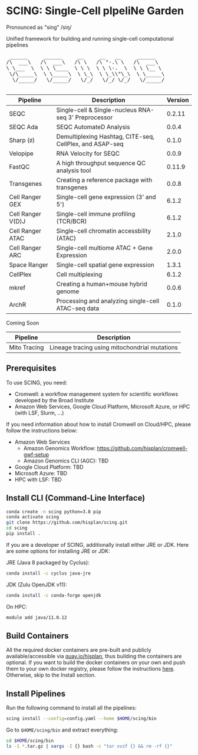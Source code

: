 # SCING: Single-Cell pIpeliNe Garden

Pronounced as "sing" /siŋ/

Unified framework for building and running single-cell computational pipelines

<pre>
 ______     ______     __     __   __     ______
/\  ___\   /\  ___\   /\ \   /\ "-.\ \   /\  ___\
\ \___  \  \ \ \____  \ \ \  \ \ \-.  \  \ \ \__ \
 \/\_____\  \ \_____\  \ \_\  \ \_\\"\_\  \ \_____\
  \/_____/   \/_____/   \/_/   \/_/ \/_/   \/_____/

</pre>

Pipeline          | Description                                              | Version
----------------- | ---------------------------------------------------------|---------
SEQC              | Single-cell & Single-nucleus RNA-seq 3' Preprocessor     | 0.2.11
SEQC Ada          | SEQC AutomateD Analysis                                  | 0.0.4
Sharp (♯)         | Demultiplexing Hashtag, CITE-seq, CellPlex, and ASAP-seq | 0.1.0
Velopipe          | RNA Velocity for SEQC                                    | 0.0.9
FastQC            | A high throughput sequence QC analysis tool              | 0.11.9
Transgenes        | Creating a reference package with transgenes             | 0.0.8
Cell Ranger GEX   | Single-cell gene expression (3' and 5')                  | 6.1.2
Cell Ranger V(D)J | Single-cell immune profiling (TCR/BCR)                   | 6.1.2
Cell Ranger ATAC  | Single-cell chromatin accessbility (ATAC)                | 2.1.0
Cell Ranger ARC   | Single-cell multiome ATAC + Gene Expression              | 2.0.0
Space Ranger      | Single-cell spatial gene expression                      | 1.3.1
CellPlex          | Cell multiplexing                                        | 6.1.2
mkref             | Creating a human+mouse hybrid genome                     | 0.0.6
ArchR             | Processing and analyzing single-cell ATAC-seq data       | 0.1.0

Coming Soon

Pipeline          | Description
----------------- | --------------------------------------------------------------
Mito Tracing      | Lineage tracing using mitochondrial mutations

## Prerequisites

To use SCING, you need:

- Cromwell: a workflow management system for scientific workflows developed by the Broad Institute
- Amazon Web Services, Google Cloud Platform, Microsoft Azure, or HPC (with LSF, Slurm, ...)

If you need information about how to install Cromwell on Cloud/HPC, please follow the instructions below:

- Amazon Web Services
  - Amazon Genomics Workflow: https://github.com/hisplan/cromwell-gwf-setup
  - Amazon Genomics CLI (AGC): TBD
- Google Cloud Platform: TBD
- Microsoft Azure: TBD
- HPC with LSF: TBD

## Install CLI (Command-Line Interface)

```bash
conda create -n scing python=3.8 pip
conda activate scing
git clone https://github.com/hisplan/scing.git
cd scing
pip install .
```

If you are a developer of SCING, additionally install either JRE or JDK. Here are some options for installing JRE or JDK:

JRE (Java 8 packaged by Cyclus):

```bash
conda install -c cyclus java-jre
```

JDK (Zulu OpenJDK v11):

```bash
conda install -c conda-forge openjdk
```

On HPC:

```bash
module add java/11.0.12
```

## Build Containers

All the required docker containers are pre-built and publicly available/accessible via [quay.io/hisplan](https://quay.io/user/hisplan), thus building the containers are optional. If you want to build the docker containers on your own and push them to your own docker registry, please follow the instructions [here](./docs/build.md). Otherwise, skip to the Install section.

## Install Pipelines

Run the following command to install all the pipelines:

```bash
scing install --config=config.yaml --home $HOME/scing/bin
```

Go to `$HOME/scing/bin` and extract everything:

```bash
cd $HOME/scing/bin
ls -1 *.tar.gz | xargs -I {} bash -c "tar xvzf {} && rm -rf {}"
```
